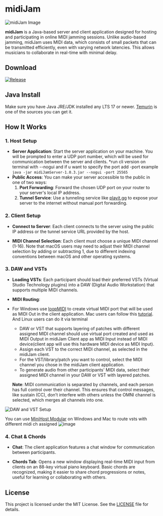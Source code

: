 # midiJam

![midiJam Image](https://github.com/user-attachments/assets/3fe4626b-65b7-4d59-a3c6-9cbb13ac3171)

**midiJam** is a Java-based server and client application designed for hosting and participating in online MIDI jamming sessions. Unlike audio-based jamming, midiJam uses MIDI data, which consists of small packets that can be transmitted efficiently, even with varying network latencies. This allows musicians to collaborate in real-time with minimal delay.

## Download
 [![Release](https://img.shields.io/github/release/serifpersia/midiJam.svg?style=flat-square)](https://github.com/serifpersia/midiJam/releases)

## Java Install
Make sure you have Java JRE/JDK installed any LTS 17 or newer. [Temurin](https://adoptium.net/temurin/releases/) is one of the sources you can get it.

## How It Works

### 1. Host Setup

- **Server Application**: Start the server application on your machine. You will be prompted to enter a UDP port number, which will be used for communication between the server and clients.
  *run cli version on terminal with --nogui and if u want to specify the port add -port <yourport> example `java -jar midiJamServer-1.0.3.jar --nogui -port 25565`
- **Public Access**: You can make your server accessible to the public in one of two ways:
  1. **Port Forwarding**: Forward the chosen UDP port on your router to your server's local IP address.
  2. **Tunnel Service**: Use a tunneling service like [playit.gg](https://playit.gg) to expose your server to the internet without manual port forwarding.

### 2. Client Setup

- **Connect to Server**: Each client connects to the server using the public IP address or the tunnel service URL provided by the host.
  
- **MIDI Channel Selection**: Each client must choose a unique MIDI channel (1-16). Note that macOS users may need to adjust their MIDI channel selection by adding or subtracting 1, due to different indexing conventions between macOS and other operating systems.

### 3. DAW and VSTs

- **Loading VSTs**: Each participant should load their preferred VSTs (Virtual Studio Technology plugins) into a DAW (Digital Audio Workstation) that supports multiple MIDI channels.
  
- **MIDI Routing**:
- For Windows use [loopMIDI](https://www.tobias-erichsen.de/software/loopmidi.html) to create virtual MIDI port that will be used as MIDI Out in the client application. Mac users can follow this [tutorial](https://www.youtube.com/watch?v=IcOA8gHDkgI). And Linux users can do it via terminal
  - DAW or VST that supports layering of patches with different assigned MIDI channel should use virtual port created and used as MIDI Output in midiJam Client app as MIDI Input instead of MIDI device(client app will use this hardware MIDI device as MIDI Input).
  - Assign each VST to the correct MIDI channel, as selected in the midiJam client.
  - For the VST/library/patch you want to control, select the MIDI channel you chose in the midiJam client application.
  - To generate audio from other participants' MIDI data, select their assigned MIDI channel in your DAW or VST with layered patches.
  
  **Note**: MIDI communication is separated by channels, and each person has full control over their channel. This ensures that control messages, like sustain (CC), don’t interfere with others unless the OMNI channel is selected, which merges all channels into one.

![DAW and VST Setup](https://github.com/user-attachments/assets/9be1cee9-abd9-4ff5-b094-192452312b86)

You can use [MiniHost Modular](https://forum.image-line.com/viewtopic.php?f=1919&t=123031) on Windows and Mac to route vsts with different midi ch assigned
![image](https://github.com/user-attachments/assets/fac1eb21-60c4-4d56-9e44-86a3ee064703)

### 4. Chat & Chords

- **Chat**: The client application features a chat window for communication between participants.
  
- **Chords Tab**: Opens a new window displaying real-time MIDI input from clients on an 88-key virtual piano keyboard. Basic chords are recognized, making it easier to share chord progressions or notes, useful for learning or collaborating with others.

## License

This project is licensed under the MIT License. See the [LICENSE](LICENSE) file for details.
